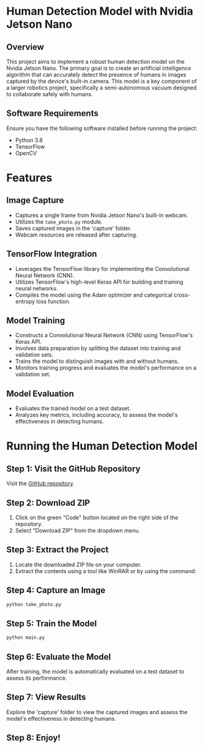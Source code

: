 # Human Detection Model with Nvidia Jetson Nano

## Overview

This project aims to implement a robust human detection model on the Nvidia Jetson Nano. The primary goal is to create an artificial intelligence algorithm that can accurately detect the presence of humans in images captured by the device's built-in camera. This model is a key component of a larger robotics project, specifically a semi-autonomous vacuum designed to collaborate safely with humans.

## Software Requirements

Ensure you have the following software installed before running the project:

- Python 3.8
- TensorFlow
- OpenCV
# Features

## Image Capture

- Captures a single frame from Nvidia Jetson Nano's built-in webcam.
- Utilizes the `take_photo.py` module.
- Saves captured images in the 'capture' folder.
- Webcam resources are released after capturing.

## TensorFlow Integration

- Leverages the TensorFlow library for implementing the Convolutional Neural Network (CNN).
- Utilizes TensorFlow's high-level Keras API for building and training neural networks.
- Compiles the model using the Adam optimizer and categorical cross-entropy loss function.

## Model Training

- Constructs a Convolutional Neural Network (CNN) using TensorFlow's Keras API.
- Involves data preparation by splitting the dataset into training and validation sets.
- Trains the model to distinguish images with and without humans.
- Monitors training progress and evaluates the model's performance on a validation set.

## Model Evaluation

- Evaluates the trained model on a test dataset.
- Analyzes key metrics, including accuracy, to assess the model's effectiveness in detecting humans.

# Running the Human Detection Model
## Step 1: Visit the GitHub Repository

Visit the [GitHub repository](https://github.com/Lemon2311/Human_Detection_Model).

## Step 2: Download ZIP

1. Click on the green "Code" button located on the right side of the repository.
2. Select "Download ZIP" from the dropdown menu.

## Step 3: Extract the Project

1. Locate the downloaded ZIP file on your computer.
2. Extract the contents using a tool like WinRAR or by using the command:

## Step 4: Capture an Image
```bash
python take_photo.py
```

## Step 5: Train the Model
```bash
python main.py
```
## Step 6: Evaluate the Model
After training, the model is automatically evaluated on a test dataset to assess its performance.

## Step 7: View Results
Explore the 'capture' folder to view the captured images and assess the model's effectiveness in detecting humans.

## Step 8: Enjoy!
